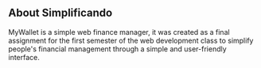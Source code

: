 ## About Simplificando

MyWallet is a simple web finance manager, it was created as a final assignment for the first semester of the web development class to simplify people's financial management through a simple and user-friendly interface.
